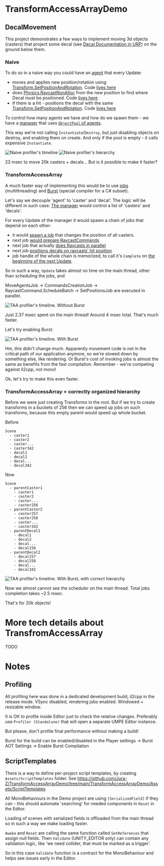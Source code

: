 # TransformAccessArrayDemo

## DecalMovement

This project demonstrates a few ways to implement moving 3d objects (casters) that project some decal (see [Decal Documentation in URP](https://docs.unity3d.com/Packages/com.unity.render-pipelines.universal@12.0/manual/renderer-feature-decal.html))
on the ground below them.

### Naive

To do so in a naive way you could have an [agent](https://github.com/Jura-Z/TransformAccessArrayDemo/blob/main/TransformAccessArrayDemo/Assets/Scripts/DecalMovement/Naive/NaiveAgent.cs)
that every Update:
- moves and applies new position/rotation using [Transform.SetPositionAndRotation](https://docs.unity3d.com/ScriptReference/Transform.SetPositionAndRotation.html). Code [lives here](https://github.com/Jura-Z/TransformAccessArrayDemo/blob/main/TransformAccessArrayDemo/Assets/Scripts/DecalMovement/Naive/NaiveAgent.cs#L81)
- does [Physics.RaycastNonAlloc](https://docs.unity3d.com/ScriptReference/Physics.RaycastNonAlloc.html) from the new position to find where Decal must be positioned. Code [lives here](https://github.com/Jura-Z/TransformAccessArrayDemo/blob/main/TransformAccessArrayDemo/Assets/Scripts/DecalMovement/Naive/NaiveAgent.cs#L84)
- if there is a hit - positions the decal with the same [Transform.SetPositionAndRotation](https://docs.unity3d.com/ScriptReference/Transform.SetPositionAndRotation.html). Code [lives here](https://github.com/Jura-Z/TransformAccessArrayDemo/blob/main/TransformAccessArrayDemo/Assets/Scripts/DecalMovement/Naive/NaiveAgent.cs#L89)

To control how many agents we have and how do we spawn them - we have a [manager](https://github.com/Jura-Z/TransformAccessArrayDemo/blob/main/TransformAccessArrayDemo/Assets/Scripts/DecalMovement/Naive/NaiveManager.cs)
that uses [`ObjectPool` of agents](https://github.com/Jura-Z/TransformAccessArrayDemo/blob/main/TransformAccessArrayDemo/Assets/Scripts/DecalMovement/Naive/NaiveManager.cs#L65).

This way we're not calling `Instantiate`/`Destroy`, but just disabling objects on destroy, and enabling them on create. And only if the pool is empty - it calls expensive `Instantiate`.

![Naive profiler's timeline](Docs/Pictures/Naive-Timeline.png)
![Naive profiler's hierarchy](Docs/Pictures/Naive-Hierarchy.png)

23 msec to move 20k casters + decals… But is it possible to make it faster?

### TransformAccessArray

A much faster way of implementing this would be to use [jobs](https://unity.com/dots/packages#c-job-system) (multithreading) and [Burst](https://unity.com/dots/packages#burst-compiler) (special compiler for a C# subset).

Let's say we decouple 'agent' to 'caster' and 'decal'.
The logic will be different in such case:
[The manager](https://github.com/Jura-Z/TransformAccessArrayDemo/blob/main/TransformAccessArrayDemo/Assets/Scripts/DecalMovement/TransformAccessArrayWrapper/TransformAccessArrayManager.cs) would control a list of 'casters' and 'decals'.

For every Update of the manager it would spawn a chain of jobs that depend on each other:
- it would [spawn a job](https://github.com/Jura-Z/TransformAccessArrayDemo/blob/main/TransformAccessArrayDemo/Assets/Scripts/DecalMovement/TransformAccessArrayWrapper/TransformAccessArrayManager.cs#L228) that changes the position of all casters.
- next job [would prepare RaycastCommands](https://github.com/Jura-Z/TransformAccessArrayDemo/blob/main/TransformAccessArrayDemo/Assets/Scripts/DecalMovement/TransformAccessArrayWrapper/TransformAccessArrayManager.cs#L241)
- next job that actually [does Raycasts in parallel](https://github.com/Jura-Z/TransformAccessArrayDemo/blob/main/TransformAccessArrayDemo/Assets/Scripts/DecalMovement/TransformAccessArrayWrapper/TransformAccessArrayManager.cs#L248)
- next job [positions decals on raycasts' hit position](https://github.com/Jura-Z/TransformAccessArrayDemo/blob/main/TransformAccessArrayDemo/Assets/Scripts/DecalMovement/TransformAccessArrayWrapper/TransformAccessArrayManager.cs#L253)
- job handle of the whole chain is memorized, to call it's `Complete` on [the beginning of the next Update](https://github.com/Jura-Z/TransformAccessArrayDemo/blob/main/TransformAccessArrayDemo/Assets/Scripts/DecalMovement/TransformAccessArrayWrapper/TransformAccessArrayManager.cs#L215).

So in such a way, `Update` takes almost no time on the main thread, other than scheduling the jobs, and 

MoveAgentsJob -> CommandsCreationJob -> RaycastCommand.ScheduleBatch -> SetPositionsJob are executed in parallel.

![TAA profiler's timeline. Without Burst](Docs/Pictures/TAA-NoBurst.png)

Just 2.37 msec spent on the main thread! Around 4 msec total. That's much faster.

Let's try enabling Burst:

![TAA profiler's timeline. With Burst](Docs/Pictures/TAA-Burst.png)

Hm, this didn't change much. Apparently movement code is not in the critical path of our application anymore, so we're slowed down by something else, like rendering.
Or Burst's cost of invoking jobs is almost the same as benefits from the fast compilation. Remember - we're competing against il2cpp, not mono!

Ok, let's try to make this even faster.

### TransformAccessArray + correctly organized hierarchy

Before we were just creating Transforms in the root. But if we try to create transforms in a buckets of 256 then we can speed up jobs on such transforms, because this empty parent would speed up whole bucket.

Before

```
Scene
  - caster1
  - caster2
  - caster...
  - caster342
  - decal1
  - decal2
  - decal...
  - decal342
```

Now
```
Scene
  - parentCaster1
    - caster1
    - caster2
    - caster...
    - caster256
  - parentCaster2
    - caster257
    - caster258
    - caster...
    - caster342
  - parentDecal1
    - decal1
    - decal2
    - decal...
    - decal256
  - parentDecal2
    - decal257
    - decal258
    - decal...
    - decal342
```

![TAA profiler's timeline. With Burst, with correct hierarchy](Docs/Pictures/TAA-CorrectHierarchy-Burst.png)

Now we almost cannot see the scheduler on the main thread. Total jobs completion takes ~2.5 msec.

That's for 20k objects!

# More tech details about TransfromAccessArray

TODO

# Notes

## Profiling

All profiling here was done in a dedicated development build, il2cpp in the release mode. VSync disabled, rendering jobs enabled. Windowed + resizable window.

It is OK to profile inside Editor just to check the relative changes. Preferably use `Profiler (Standalone)` that will open a separate UMPE Editor instance.

But please, don't profile final performance without making a build!

Burst for the build can be enabled/disabled in the Player settings -> Burst AOT Settings -> Enable Burst Compilation

## ScriptTemplates

There is a way to define per-project script templates, by creating `Assets/ScriptTemplates` folder. See https://github.com/Jura-Z/TransformAccessArrayDemo/tree/main/TransformAccessArrayDemo/Assets/ScriptTemplates

All MonoBehaviours in the Demo project are using `[SerializedField]` if they can - this should automate 'searching' for needed components in `Reset` in the Editor. 

Loading of scenes with serialized fields is offloaded from the main thread so in such a way we make loading faster.

`Awake` and `Reset` are calling the same function called `SetReferences` that assign null fields. Then `Validate` (UNITY_EDITOR only) can contain any validation logic, like 'we need collider, that must be marked as a trigger'.

So in this case `Validate` function is a contract for the MonoBehaviour and helps see issues early in the Editor.



